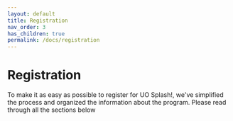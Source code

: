 ```yaml
---
layout: default
title: Registration
nav_order: 3
has_children: true
permalink: /docs/registration
---
```


# Registration

To make it as easy as possible to register for UO Splash!, we've simplified the process and organized the information about the program. Please read through all the sections below 
